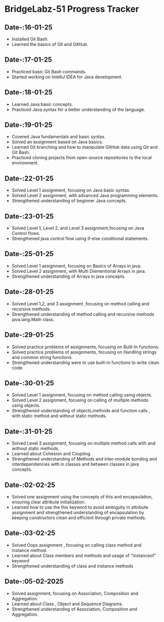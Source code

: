 # BridgeLabz-51 Progress Tracker

## **Date-:16-01-25**
- Installed Git Bash.
- Learned the basics of Git and GitHub.

## **Date-:17-01-25**
- Practiced basic Git Bash commands.
- Started working on IntelliJ IDEA for Java development.

## **Date-:18-01-25**
- Learned Java basic concepts.
- Practiced Java syntax for a better understanding of the language.

## **Date-:19-01-25**
- Covered Java fundamentals and basic syntax.
- Solved an assignment based on Java basics.
- Learned Git branching and how to manipulate GitHub data using Git and Git Bash.
- Practiced cloning projects from open-source repositories to the local environment.

## **Date-:22-01-25**
- Solved Level 1 assignment, focusing on Java basic syntax.
- Solved Level 2 assignment, with advanced Java programming elements.
- Strengthened understanding of beginner Java concepts.

## **Date-:23-01-25**
- Solved Level 1, Level 2, and Level 3 assignment,focusing on Java Control flows.
- Strengthened java control flow using if-else conditional statements.

## **Date-:25-01-25**
- Solved Level 1 assignment, focusing on Basics of Arrays in java.
- Solved Level 2 assignment, with Multi Diementional Arrays in java.
- Strengthened understanding of Arrays in java concepts.

## **Date-:28-01-25**
- Solved Level 1,2, and 3 assignment ,focusing on method calling and recursive methods.
- Strengthened understanding of method calling and recursive methods java.lang.Math class.

## **Date-:29-01-25**
- Solved practice problems of assignments, focusing on Built-In functions.
- Solved practice problems of assignments, focusing on Handling strings and common string functions. 
- Strengthened understanding were to use built-in functions to write clean code.

## **Date-:30-01-25**
- Solved Level 1 assignment, focusing on method calling using objects.
- Solved Level 2 assignment, focusing on calling of multiple methods using objects.
- Strengthened understanding of objects,methods and function calls , with static method and without static methods.

## **Date-:31-01-25**
- Solved Level 3 assignment, focusing on multiple method calls with and without static methods.
- Learned about Cohesion and Coupling.
- Strengthened understanding of Methods and inter-module bonding and interdependencies with in classes and between classes in java concepts.

## **Date-:02-02-25**
- Solved one assignment using the concepts of this and encapsulation, ensuring clear attribute initialization.
- Learned how to use the this keyword to avoid ambiguity in attribute assignment and strengthened understanding of encapsulation by keeping constructors clean and efficient through private methods.

## **Date-:03-02-25**
- Solved Oops assignment , focusing on calling class method and instance method.
- Learned about Class members and methods and usage of "instanceof" keyword
- Strengthened understanding of class and instance methods

## **Date-:05-02-2025**
- Solved assignment, focusing on Association, Composition and Aggregation.
- Learned about Class , Object and Sequence Diagrams.
- Strengthened understanding of Association, Composition and Aggregation.